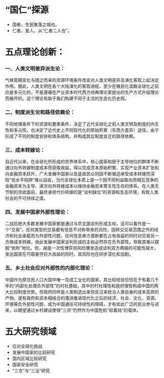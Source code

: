 # “国仁“探源
* 国者，生民聚落之城也。
* 仁者，爱人，从”仁者二人也“。

# 五点理论创新：
### 一、人类文明差异派生论：
气候周期变化与随之而来的资源环境条件改变对人类文明差异及演化客观上起决定作用。据此，人类文明在各个大陆演化的客观进程，至少在殖民化滥觞全球化之前应是多元化的，不是遵循在产业资本时代西方经典理论家提出的生产方式升级理论而展开的。这个理论有助于我们构建不同于主流的生态化历史观。
### 二、制度派生论和路径依赖论：
不同地理条件下的资源和要素条件，决定了近代全球化之前人类文明及制度的内生性和多元性，也决定了近代史上不同现代化的原始积累（东西方差异）途径，由于形成了不同的制度安排和体系结构，并构成其后制度变迁的路径依赖。
### 三、成本转嫁论：
自近代以来，在全球化所形成的世界体系中，核心国家和居于主导地位的群体不断通过向外转嫁制度成本而获取收益，得以完成资本原始积累、实现产业资本扩张和向金融资本跃升，广大发展中国家以及底层民众则因不断被迫承受成本转嫁而深陷“低水平陷阱”难以自拔，当代全球化本质上是一个因不同利益取向而相互竞争的金融资本为主导、递次向外转嫁成本以维持金融资本寄生性生存的体系。在人类无节制的贪欲面前，最终承担代价转嫁的是“谈判缺位”的资源和生态环境，有致人类社会的不可持续之虞。
### 四、发展中国家外部性理论：
二战后绝大多数发展中国家都是通过与宗主国谈判形成主权，这可以看作是一个“交易”。任何类型的交易都有信息不对称带来的风险，因转交交易范围之外的经济和社会承载而为外部性问题，任何信息单方垄断都在占有收益的同时对交易另一方做成本转嫁，由此发展中国家谈判形成的主权必然存在负外部性，导致其难以摆脱“依附”地位。但，越是一次性博弈则风险爆发造成谈判双方两输的可能性越大，发达国家在巧取豪夺巨大收益的同时，其风险也在同步深化和加剧。
### 五、乡土社会应对外部性的内部化理论：
中国作为原住民人口大国中唯一完成工业化的国家，其比较经验恰恰在于有着几千年的“内部化处理负外部性”的村社基础，其中的村社理性和政府理性构成中国的两大比较制度优势。但政府同样是人类制造出来但反过来统治人类自身的成本高昂的产物。遂有政府和资本相结合的激进推进现代化之后的经济、社会、文化、资源、环境等负外部性问题，成为中国通往可持续性的障碍，才有如此广泛的民众参与进来，以期望通过乡村建设使得“三农”仍然作为中国危机“软着陆”的载体。

# 五大研究领域
* 应对全球化挑战
* 发展中国家的比较研究
* 国内区域比较研究
* 国家安全研究
* “三农”与“三治”研究
